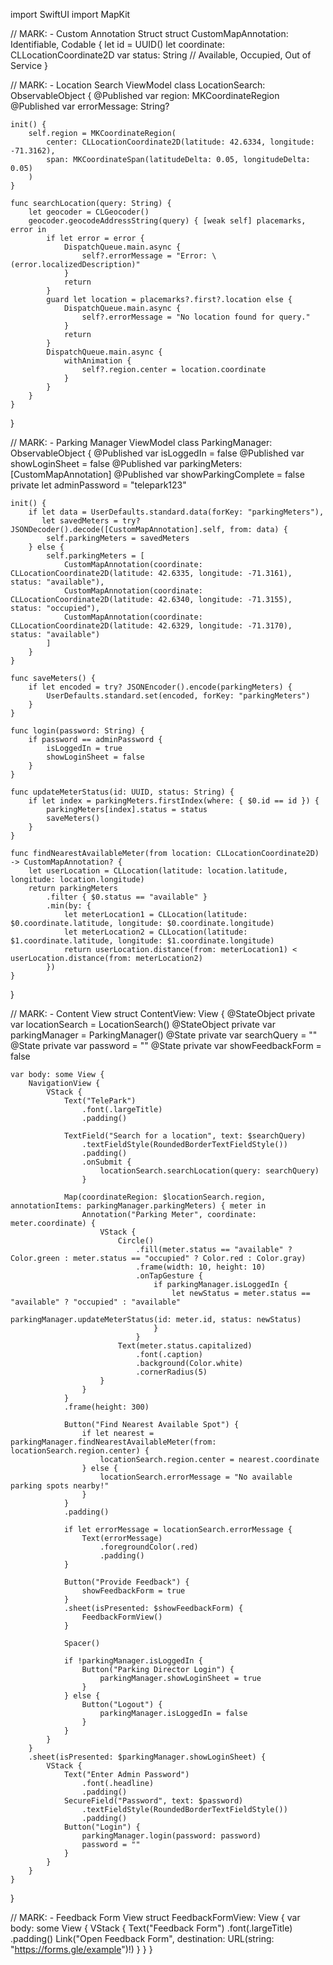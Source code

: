 import SwiftUI
import MapKit

// MARK: - Custom Annotation Struct
struct CustomMapAnnotation: Identifiable, Codable {
    let id = UUID()
    let coordinate: CLLocationCoordinate2D
    var status: String // Available, Occupied, Out of Service
}

// MARK: - Location Search ViewModel
class LocationSearch: ObservableObject {
    @Published var region: MKCoordinateRegion
    @Published var errorMessage: String?
    
    init() {
        self.region = MKCoordinateRegion(
            center: CLLocationCoordinate2D(latitude: 42.6334, longitude: -71.3162),
            span: MKCoordinateSpan(latitudeDelta: 0.05, longitudeDelta: 0.05)
        )
    }

    func searchLocation(query: String) {
        let geocoder = CLGeocoder()
        geocoder.geocodeAddressString(query) { [weak self] placemarks, error in
            if let error = error {
                DispatchQueue.main.async {
                    self?.errorMessage = "Error: \(error.localizedDescription)"
                }
                return
            }
            guard let location = placemarks?.first?.location else {
                DispatchQueue.main.async {
                    self?.errorMessage = "No location found for query."
                }
                return
            }
            DispatchQueue.main.async {
                withAnimation {
                    self?.region.center = location.coordinate
                }
            }
        }
    }
}

// MARK: - Parking Manager ViewModel
class ParkingManager: ObservableObject {
    @Published var isLoggedIn = false
    @Published var showLoginSheet = false
    @Published var parkingMeters: [CustomMapAnnotation]
    @Published var showParkingComplete = false
    private let adminPassword = "telepark123"

    init() {
        if let data = UserDefaults.standard.data(forKey: "parkingMeters"),
           let savedMeters = try? JSONDecoder().decode([CustomMapAnnotation].self, from: data) {
            self.parkingMeters = savedMeters
        } else {
            self.parkingMeters = [
                CustomMapAnnotation(coordinate: CLLocationCoordinate2D(latitude: 42.6335, longitude: -71.3161), status: "available"),
                CustomMapAnnotation(coordinate: CLLocationCoordinate2D(latitude: 42.6340, longitude: -71.3155), status: "occupied"),
                CustomMapAnnotation(coordinate: CLLocationCoordinate2D(latitude: 42.6329, longitude: -71.3170), status: "available")
            ]
        }
    }

    func saveMeters() {
        if let encoded = try? JSONEncoder().encode(parkingMeters) {
            UserDefaults.standard.set(encoded, forKey: "parkingMeters")
        }
    }

    func login(password: String) {
        if password == adminPassword {
            isLoggedIn = true
            showLoginSheet = false
        }
    }

    func updateMeterStatus(id: UUID, status: String) {
        if let index = parkingMeters.firstIndex(where: { $0.id == id }) {
            parkingMeters[index].status = status
            saveMeters()
        }
    }

    func findNearestAvailableMeter(from location: CLLocationCoordinate2D) -> CustomMapAnnotation? {
        let userLocation = CLLocation(latitude: location.latitude, longitude: location.longitude)
        return parkingMeters
            .filter { $0.status == "available" }
            .min(by: {
                let meterLocation1 = CLLocation(latitude: $0.coordinate.latitude, longitude: $0.coordinate.longitude)
                let meterLocation2 = CLLocation(latitude: $1.coordinate.latitude, longitude: $1.coordinate.longitude)
                return userLocation.distance(from: meterLocation1) < userLocation.distance(from: meterLocation2)
            })
    }
}

// MARK: - Content View
struct ContentView: View {
    @StateObject private var locationSearch = LocationSearch()
    @StateObject private var parkingManager = ParkingManager()
    @State private var searchQuery = ""
    @State private var password = ""
    @State private var showFeedbackForm = false

    var body: some View {
        NavigationView {
            VStack {
                Text("TelePark")
                    .font(.largeTitle)
                    .padding()

                TextField("Search for a location", text: $searchQuery)
                    .textFieldStyle(RoundedBorderTextFieldStyle())
                    .padding()
                    .onSubmit {
                        locationSearch.searchLocation(query: searchQuery)
                    }

                Map(coordinateRegion: $locationSearch.region, annotationItems: parkingManager.parkingMeters) { meter in
                    Annotation("Parking Meter", coordinate: meter.coordinate) {
                        VStack {
                            Circle()
                                .fill(meter.status == "available" ? Color.green : meter.status == "occupied" ? Color.red : Color.gray)
                                .frame(width: 10, height: 10)
                                .onTapGesture {
                                    if parkingManager.isLoggedIn {
                                        let newStatus = meter.status == "available" ? "occupied" : "available"
                                        parkingManager.updateMeterStatus(id: meter.id, status: newStatus)
                                    }
                                }
                            Text(meter.status.capitalized)
                                .font(.caption)
                                .background(Color.white)
                                .cornerRadius(5)
                        }
                    }
                }
                .frame(height: 300)

                Button("Find Nearest Available Spot") {
                    if let nearest = parkingManager.findNearestAvailableMeter(from: locationSearch.region.center) {
                        locationSearch.region.center = nearest.coordinate
                    } else {
                        locationSearch.errorMessage = "No available parking spots nearby!"
                    }
                }
                .padding()

                if let errorMessage = locationSearch.errorMessage {
                    Text(errorMessage)
                        .foregroundColor(.red)
                        .padding()
                }

                Button("Provide Feedback") {
                    showFeedbackForm = true
                }
                .sheet(isPresented: $showFeedbackForm) {
                    FeedbackFormView()
                }

                Spacer()

                if !parkingManager.isLoggedIn {
                    Button("Parking Director Login") {
                        parkingManager.showLoginSheet = true
                    }
                } else {
                    Button("Logout") {
                        parkingManager.isLoggedIn = false
                    }
                }
            }
        }
        .sheet(isPresented: $parkingManager.showLoginSheet) {
            VStack {
                Text("Enter Admin Password")
                    .font(.headline)
                    .padding()
                SecureField("Password", text: $password)
                    .textFieldStyle(RoundedBorderTextFieldStyle())
                    .padding()
                Button("Login") {
                    parkingManager.login(password: password)
                    password = ""
                }
            }
        }
    }
}

// MARK: - Feedback Form View
struct FeedbackFormView: View {
    var body: some View {
        VStack {
            Text("Feedback Form")
                .font(.largeTitle)
                .padding()
            Link("Open Feedback Form", destination: URL(string: "https://forms.gle/example")!)
        }
    }
}
